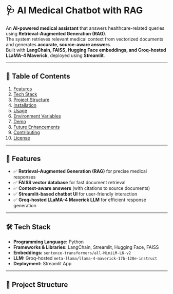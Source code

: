 # 🩺 AI Medical Chatbot with RAG

An **AI-powered medical assistant** that answers healthcare-related queries using **Retrieval-Augmented Generation (RAG)**.  
The system retrieves relevant medical context from vectorized documents and generates **accurate, source-aware answers**.  
Built with **LangChain, FAISS, Hugging Face embeddings, and Groq-hosted LLaMA-4 Maverick**, deployed using **Streamlit**.

---

## 📑 Table of Contents
1. [Features](#-features)
2. [Tech Stack](#-tech-stack)
3. [Project Structure](#-project-structure)
4. [Installation](#-installation)
5. [Usage](#-usage)
6. [Environment Variables](#-environment-variables)
7. [Demo](#-demo)
8. [Future Enhancements](#-future-enhancements)
9. [Contributing](#-contributing)
10. [License](#-license)

---

## 🚀 Features
- ✅ **Retrieval-Augmented Generation (RAG)** for precise medical responses  
- ✅ **FAISS vector database** for fast document retrieval  
- ✅ **Context-aware answers** (with citations to source documents)  
- ✅ **Streamlit-based chatbot UI** for user-friendly interaction  
- ✅ **Groq-hosted LLaMA-4 Maverick LLM** for efficient response generation  

---

## 🛠 Tech Stack
- **Programming Language:** Python  
- **Frameworks & Libraries:** LangChain, Streamlit, Hugging Face, FAISS  
- **Embeddings:** `sentence-transformers/all-MiniLM-L6-v2`  
- **LLM:** Groq-hosted `meta-llama/llama-4-maverick-17b-128e-instruct`  
- **Deployment:** Streamlit App  

---

## 📂 Project Structure
